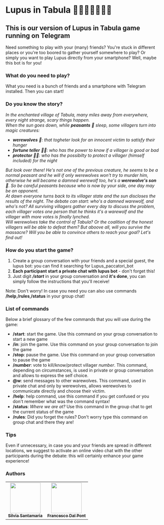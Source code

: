 # Lupus in Tabula 🐺🐾🧙‍♀️👮‍♂️🚜

## This is our version of Lupus in Tabula game running on Telegram

Need something to play with your (many) friends? You're stuck in different places or you're too boored to gather yourself somewhere to play? Or simply you want to play Lupus directly from your smartphone? Well, maybe this bot is for you!

### What do you need to play?

What you need is a bunch of friends and a smartphone with Telegram installed. Then you can start!

### Do you know the story?

_In the enchanted village of Tabula, many miles away from everywhere, every night strange, scary things happen.  
When the sun goes down, while **peasants** 🚜 sleep, some villagers turn into magic creatures:_
- ***werewolves** 🐺: that togheter look for an innocent victim to satisfy their hunger*
- ***fortune teller** 🧙‍♀️: who has the power to know if a villager is good or bad*
- ***protector** 👮‍♂️: who has the possibilty to protect a villager (himself included) for the night*

_But look over there! He's not one of the previous creature, he seems to be a normal peasant and he will if only werewolves won't try to murder him, otherwise he will became a damned werewolf too, he's a **werewolve's son** 🐾. So be careful peasants because who is now by your side, one day may be an opponent.<br>_
_At dawn everyone turns back to its villager state and the sun discloses the results of the night.  The debate can start: who's a damned warewolf, and who's not? All surviving villagers gather every day to discuss the problem, each villager votes one person that he thinks it's a warewolf and the villager with more votes is finally lynched. <br> Will werewolves take the control of Tabula? Or the coalition of the honest villagers will be able to defeat them? But aboove all, will you survive the massacre? Will you be able to convince others to reach your goal? Let's find out!_

### How do you start the game?

1. Create a group conversation with your friends and a special guest, the lupus bot: you can find it searching for Lupus_paccatori_bot
2. **Each participant start a private chat with lupus bot** - don't forget this!
3. Just digit **_/start_** in your group conversation and **it's done**, you can simply follow the instructions that you'll receive!

Note: Don't worry! In case you need you can also use commands **/help**,**/rules**,**/status** in your group chat!

### List of commands
Below a brief glossary of the few commands that you will use during the game:
* **/start**: start the game. Use this command on your group conversation to start a new game
* **/in**: join the game. Use this command on your group conversation to join the game
* **/stop**: pause the game. Use this command on your group conversation to pause the game
* **/_number_**: vote to kill/know/protect villager _number_. This command, depending on circumstances, is used in private or group conversation and allows to express the self choice.
* **@w**: send messages to other warewolves. This command, used in private chat and only by werewolves, allows werewolves to communicate directly and choose their victim.
* **/help**: help command, use this command if you get confused or you don't remember what was the command syntax!
* **/status**: *Where we are at?* Use this command in the group chat to get the current status of the game
* **/rules**: Did you forget the rules? Don't worry type this command on group chat and there they are! 

### Tips
Even if unnecessary, in case you and your friends are spread in different locations, we suggest to activate an online video chat with the other participants during the debate: this will certainly enhance your game experience!

### Authors
<table>
  <tr>
    <td align="center"><a href="https://github.com/silviasantamaria"><img src="https://avatars3.githubusercontent.com/u/29761107?v=4" width="100px;" alt=""/><br /><sub><b>Silvia Santamaria</b>
    <td align="center"><a href="https://github.com/frenk94"><img src="https://avatars0.githubusercontent.com/u/54543458?v=4" width="100px;" alt=""/><br /><sub><b>Francesco Dal Pont</b>
